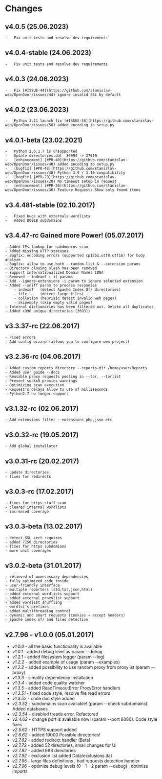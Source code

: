 Changes
=======
v4.0.5 (25.06.2023)
---------------------------
    -   Fix unit tests and resolve dev requirements

v4.0.4-stable (24.06.2023)
---------------------------
    -   Fix unit tests and resolve dev requirements

v4.0.3 (24.06.2023)
-------------------
    -   Fix [#ISSUE-44](https://github.com/stanislav-web/OpenDoor/issues/44) ignore invalid SSL by default

v4.0.2 (23.06.2023)
-------------------
    -   Python 3.11 launch fix [#ISSUE-58](https://github.com/stanislav-web/OpenDoor/issues/58) added encoding to setup.py 

v4.0.1-beta (23.02.2021)
------------------------
    -   Python 2.6,2.7 is unsupported
    -   Update directories.dat  36994 -> 37019
    -   [enhancement] [#PR-40](https://github.com/stanislav-web/OpenDoor/issues/40) added encoding to setup.py 
    -   [bugfix] [#PR-48](https://github.com/stanislav-web/OpenDoor/issues/48) Python 3.9 / 3.10 compatibility
    -   [bugfix] [#PR-20](https://github.com/stanislav-web/OpenDoor/issues/20) No timeout setup in request
    -   [enhancement] [#PR-36](https://github.com/stanislav-web/OpenDoor/issues/36) Feature Request: Show only found items

v3.4.481-stable (02.10.2017)
----------------------------
    -   Fixed bugs with externals wordlists
    -   Added 80018 subdomains

v3.4.47-rc Gained more Power! (05.07.2017)
------------------------------------------
    - Added IPs lookup for subdomains scan
    - Added missing HTTP statuses
    - Bugfix: encoding errors (supported cp1251,utf8,utf16) for body analyze
    - Bugfix: allow to use both --random-list & --extension params
    - Directory closing slash has been removed
    - Support Internationalized Domain Names IDNA
    - Removed --indexof (-i) params
    - Add --ignore-extensions -i param to ignore selected extension
    - Added --sniff param to process responses
        - indexof   (detect Apache Index Of/ directories)
        - file      (detect large files)
        - collation (heurisic detect invalid web pages)
        - skipempty (skip empty valid pages)
    - Internal dictionaries has been filtered out. Delete all duplicates
    - Added +990 unique directories (36931)

v3.3.37-rc (22.06.2017)
------------------------
    - Fixed errors
    - Add config wizard (allows you to configure own project)
    
v3.2.36-rc (04.06.2017)
------------------------
    - Added custom reports directory --reports-dir /home/user/Reports
    - Added user guide --docs
    - Reusable proxy requests pooling in --tor, --torlist
    - Prevent socks5 proxies warnings
    - Optimizing scan execution
    - Request's delays allow to use of milliseconds
    - Python2.7 no longer support

v3.1.32-rc (02.06.2017)
------------------------
    - Add extensions filter --extensions php,json etc

v3.0.32-rc (19.05.2017)
-----------------------
    - Add global installator

v3.0.31-rc (20.02.2017)
------------------------
    - update directories
    - fixes for redirects

v3.0.3-rc (17.02.2017)
-----------------------
    - fixes for https stuff scan
    - cleared internal wordlists
    - increased coverage
    
v3.0.3-beta (13.02.2017)
-------------------------
    - detect SSL cert requires
    - added 7150 directories
    - fixes for https subdomians
    - more unit coverages
    
v3.0.2-beta (31.01.2017)
------------------------
    - relieved of unnecessary dependencies
    - fully optimized code inside
    - user-friendly interface
    - multiple reporters (std,txt,json,html)
    - added external wordlists support
    - added external proxylist support
    - added wordlist shuffling
    - wordlst's prefixes
    - added multithreading control
    - dynamic and smart requests (cookies + accept headers)
    - apache index of/ and files detection

v2.7.96  - v1.0.0 (05.01.2017)
------------------------------

* *v1.0.0* - all the basic functionality is available
* *v1.0.1* - added debug level as param --debug
* *v1.2.1* - added filesystem logger (param --log)
* *v1.2.2* - added example of usage (param --examples)
* *v1.3.2* - added possibility to use random proxy from proxylist (param --proxy)
* *v1.3.3* - simplify dependency installation
* *v1.3.4* - added code quality watcher
* *v1.3.5* - added ReadTimeoutError ProxyError handlers
* *v1.3.51* - fixed code style, resolve file read errors
* *v1.3.52* - code doc style added
* *v2.3.52* - subdomains scan available! (param --check subdomains). Added databases
* *v2.3.54* - disabled treads error. Refactored
* *v2.4.62* - change port is available now! (param --port 8080). Code style fixes
* *v2.5.62* - HTTPS support added
* *v2.6.62* - added 19000 Possible directories!
* *v2.7.62* - added redirect handler (Beta)
* *v2.7.72* - added 52 directories, small changes for UI
* *v2.7.82* - added 683 directories
* *v2.7.92* - exclusion list added Data/exclusions.dat
* *v2.7.95* - large files definitions , bad requests detection handler
* *v2.7.96* - optimize debug levels (0 - 1 - 2 param --debug) , optimize imports